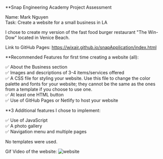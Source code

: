 **Snap Engineering Academy Project Assessment

Name: Mark Nguyen
<br>Task: Create a website for a small business in LA

I chose to create my version of the fast food burger restaurant "The Win-Dow" located in Venice Beach.

Link to GitHub Pages: https://wixair.github.io/snapApplication/index.html

**Recommended Features for first time creating a website (all):

✅ About the Business section
<br>✅ Images and descriptions of 3-4 items/services offered
<br>✅ A CSS file for styling your website. Use this file to change the color palette and fonts for your website; they cannot be the same as the ones from a template if you choose to use one.
<br>✅ At least one HTML button
<br>✅ Use of GitHub Pages or Netlify to host your website

**3 Additional features I chose to implement:

✅ Use of JavaScript
<br>✅ A photo gallery
<br>✅ Navigation menu and multiple pages

No templates were used.

Gif Video of the website:
![website](https://cdn.glitch.me/e69f825c-9d3a-4278-a98e-53c4d56c705f/theWindow.gif?v=1650170688992) 
